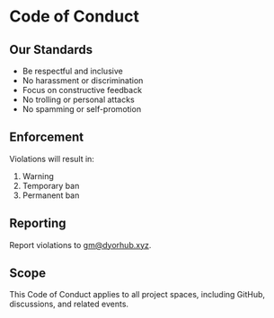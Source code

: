 # Code of Conduct

## Our Standards

- Be respectful and inclusive
- No harassment or discrimination
- Focus on constructive feedback
- No trolling or personal attacks
- No spamming or self-promotion

## Enforcement

Violations will result in:

1. Warning
2. Temporary ban
3. Permanent ban

## Reporting

Report violations to [gm@dyorhub.xyz](mailto:gm@dyorhub.xyz).

## Scope

This Code of Conduct applies to all project spaces, including GitHub, discussions, and related events.
